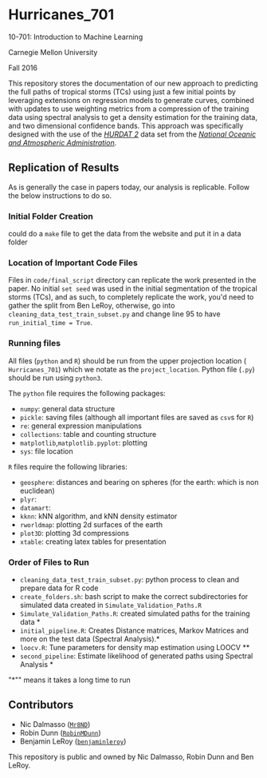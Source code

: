 # Hurricanes_701

10-701: Introduction to Machine Learning

Carnegie Mellon University

Fall 2016

This repository stores the documentation of our new approach to predicting the 
full paths of tropical storms (TCs) using just a few initial points by 
leveraging extensions on regression models to generate curves, combined with 
updates to use weighting metrics from a compression of the training data 
using spectral analysis to get a density estimation for the training data,
and two dimensional confidence bands. This approach was specifically designed
with the use of the 
[*HURDAT 2*](http://www.aoml.noaa.gov/hrd/hurdat/hurdat2-1851-2015-070616.txt) 
data set from the 
[*National Oceanic and Atmospheric Administration*](http://www.aoml.noaa.gov/hrd/hurdat/Data_Storm.html). 

## Replication of Results
As is generally the case in papers today, our analysis is replicable. Follow the
below instructions to do so.

### Initial Folder Creation 
could do a `make` file to get the data from the website and put it in a data folder

### Location of Important Code Files
Files in `code/final_script` directory can replicate the work presented in the 
paper. No initial `set seed` was used in the initial segmentation of the 
tropical storms (TCs), and as such, to completely replicate the work, you'd need
to gather the split from Ben LeRoy, otherwise, go into 
`cleaning_data_test_train_subset.py` and change line 95 to have 
`run_initial_time = True`.

### Running files
All files (`python` and `R`) should be run from the upper projection location (
`Hurricanes_701`) which we notate as the `project_location`. Python file 
(`.py`) should be run using `python3`.

The `python` file requires the following packages:
- `numpy`: general data structure
- `pickle`: saving files (although all important files are saved as `csv`s for 
`R`)
- `re`: general expression manipulations
- `collections`: table and counting structure
- `matplotlib`,`matplotlib.pyplot`: plotting
- `sys`: file location

`R` files require the following libraries:
- `geosphere`: distances and bearing on spheres (for the earth: which is non euclidean)
- `plyr`: 
- `datamart`: 
- `kknn`: kNN algorithm, and kNN density estimator
- `rworldmap`: plotting 2d surfaces of the earth
- `plot3D`: plotting 3d compressions
- `xtable`: creating latex tables for presentation

### Order of Files to Run
- `cleaning_data_test_train_subset.py`: python process to clean and prepare data for R code
- `create_folders.sh`: bash script to make the correct subdirectories for simulated data created in `Simulate_Validation_Paths.R`
- `Simulate_Validation_Paths.R`: created simulated paths for the training data *
- `initial_pipeline.R`: Creates Distance matrices, Markov Matrices and more on the test data (Spectral Analysis).*
- `loocv.R`: Tune parameters for density map estimation using LOOCV **
- `second_pipeline`: Estimate likelihood of generated paths using Spectral Analysis *

"*"" means it takes a long time to run

## Contributors 
- Nic Dalmasso ([`Mr8ND`](https://github.com/Mr8ND))
- Robin Dunn  ([`RobinMDunn`](https://github.com/RobinMDunn))
- Benjamin LeRoy ([`benjaminleroy`](https://github.com/benjaminleroy))

This repository is public and owned by Nic Dalmasso, Robin Dunn and Ben LeRoy.

